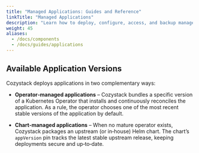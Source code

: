 ```yaml
---
title: "Managed Applications: Guides and Reference"
linkTitle: "Managed Applications"
description: "Learn how to deploy, configure, access, and backup managed applications in Cozystack."
weight: 45
aliases:
  - /docs/components
  - /docs/guides/applications
---
```


## Available Application Versions

Cozystack deploys applications in two complementary ways:

-   **Operator‑managed applications** – Cozystack bundles a specific version of a Kubernetes Operator that installs and continuously reconciles the application.
    As a rule, the operator chooses one of the most recent stable versions of the application by default.

-   **Chart‑managed applications** – When no mature operator exists, Cozystack packages an upstream (or in‑house) Helm chart.
    The chart’s `appVersion` pin tracks the latest stable upstream release, keeping deployments secure and up‑to‑date.


